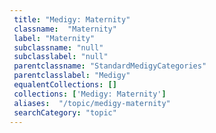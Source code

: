 ```yaml
--- 
 title: "Medigy: Maternity" 
 classname:  "Maternity" 
 label: "Maternity" 
 subclassname: "null" 
 subclasslabel: "null" 
 parentclassname: "StandardMedigyCategories" 
 parentclasslabel: "Medigy" 
 equalentCollections: [] 
 collections: ['Medigy: Maternity']
 aliases:  "/topic/medigy-maternity"  
 searchCategory: "topic" 
---
```


